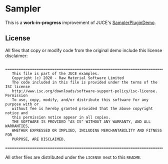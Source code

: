 # Sampler

This is a **work-in-progress** improvement of JUCE's [SamplerPluginDemo](https://github.com/juce-framework/JUCE/blob/28414a6af81ccb8bca32b1854cb35aca50d905da/examples/Plugins/SamplerPluginDemo.h).

## License

All files that copy or modify code from the original demo include this license disclaimer:

```
  ==============================================================================
   This file is part of the JUCE examples.
   Copyright (c) 2020 - Raw Material Software Limited
   The code included in this file is provided under the terms of the ISC license
   http://www.isc.org/downloads/software-support-policy/isc-license. Permission
   To use, copy, modify, and/or distribute this software for any purpose with or
   without fee is hereby granted provided that the above copyright notice and
   this permission notice appear in all copies.
   THE SOFTWARE IS PROVIDED "AS IS" WITHOUT ANY WARRANTY, AND ALL WARRANTIES,
   WHETHER EXPRESSED OR IMPLIED, INCLUDING MERCHANTABILITY AND FITNESS FOR
   PURPOSE, ARE DISCLAIMED.
  ==============================================================================
```

All other files are distributed under the `LICENSE` next to this `README`.